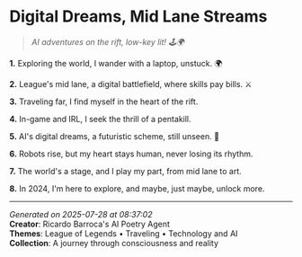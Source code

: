 # Digital Dreams, Mid Lane Streams

> *AI adventures on the rift, low-key lit! 🕹️🌍*

**1.** Exploring the world, I wander with a laptop, unstuck. 🌍


**2.** League's mid lane, a digital battlefield, where skills pay bills. ⚔️


**3.** Traveling far, I find myself in the heart of the rift.


**4.** In-game and IRL, I seek the thrill of a pentakill.


**5.** AI's digital dreams, a futuristic scheme, still unseen. 🤖


**6.** Robots rise, but my heart stays human, never losing its rhythm.


**7.** The world's a stage, and I play my part, from mid lane to art.


**8.** In 2024, I'm here to explore, and maybe, just maybe, unlock more.



---

*Generated on 2025-07-28 at 08:37:02*  
**Creator**: Ricardo Barroca's AI Poetry Agent  
**Themes**: League of Legends • Traveling • Technology and AI  
**Collection**: A journey through consciousness and reality